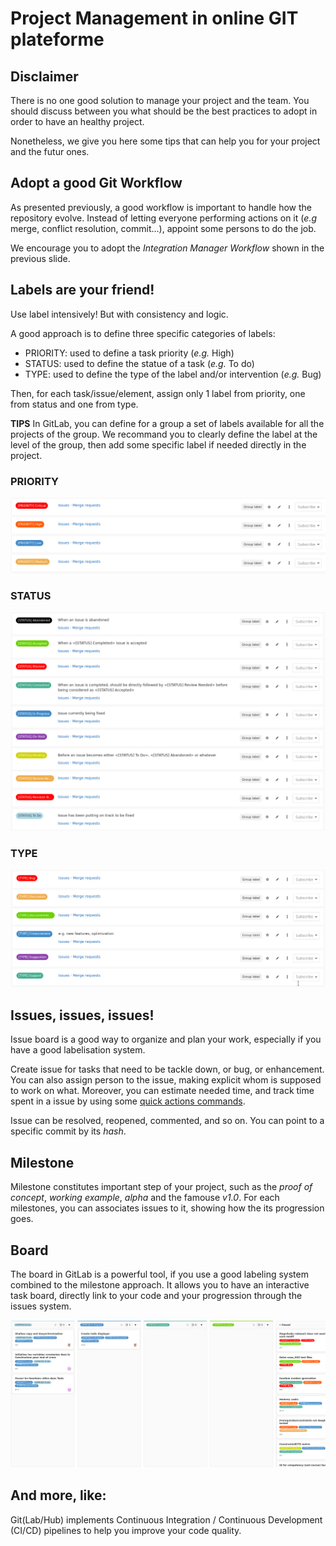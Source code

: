 # Project Management in online GIT plateforme

## Disclaimer
There is no one good solution to manage your project and the team. You should discuss between you what should be the best practices to adopt in order to have an healthy project.

Nonetheless, we give you here some tips that can help you for your project and the futur ones.

## Adopt a good Git Workflow
As presented previously, a good workflow is important to handle how the repository evolve.
Instead of letting everyone performing actions on it (*e.g* merge, conflict resolution, commit...), appoint some persons to do the job.

We encourage you to adopt the *Integration Manager Workflow* shown in the previous slide.

## Labels are your friend!
Use label intensively! But with consistency and logic.

A good approach is to define three specific categories of labels:

* PRIORITY: used to define a task priority (*e.g.* High)
* STATUS: used to define the statue of a task (*e.g.* To do)
* TYPE: used to define the type of the label and/or intervention (*e.g.* Bug)

Then, for each task/issue/element, assign only 1 label from priority, one from status and one from type.

**TIPS**
In GitLab, you can define for a group a set of labels available for all the projects of the group. We recommand you to clearly define the label at the level of the group, then add some specific label if needed directly in the project. 

### PRIORITY

![Priority suggestion](resources/priority.png)

### STATUS

![Status suggestion](resources/status.png)

### TYPE

![Type suggestion](resources/type.png)

## Issues, issues, issues!
Issue board is a good way to organize and plan your work, especially if you have a good labelisation system.

Create issue for tasks that need to be tackle down, or bug, or enhancement. You can also assign person to the issue, making explicit whom is supposed to work on what. Moreover, you can estimate needed time, and track time spent in a issue by using some [quick actions commands](https://gvipers.imt-lille-douai.fr/help/user/project/quick_actions).

Issue can be resolved, reopened, commented, and so on. You can point to a specific commit by its *hash*.

## Milestone
Milestone constitutes important step of your project, such as the *proof of concept*, *working example*, *alpha* and the famouse *v1.0*. For each milestones, you can associates issues to it, showing how the its progression goes.

## Board
The board in GitLab is a powerful tool, if you use a good labeling system combined to the milestone approach. It allows you to have an interactive task board, directly link to your code and your progression through the issues system.

![Board example](resources/issue_board.png)

## And more, like:
Git(Lab/Hub) implements Continuous Integration / Continuous Development (CI/CD) pipelines to help you improve your code quality.